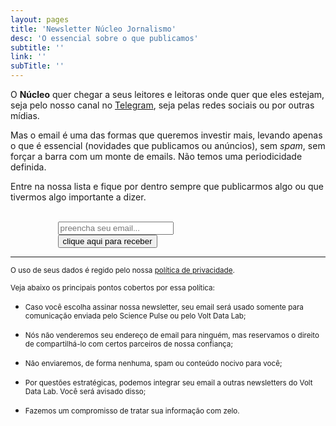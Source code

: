 ```yaml
---
layout: pages
title: 'Newsletter Núcleo Jornalismo'
desc: 'O essencial sobre o que publicamos'
subtitle: ''
link: ''
subTitle: ''
---
```


<style>
#newsletter_page{
  margin: 0 auto;
  width: 70%;
}
#newsletter_page label{
  font-size: 1em;
}
</style>

O **Núcleo** quer chegar a seus leitores e leitoras onde quer que eles estejam, seja pelo nosso canal no [Telegram](https://t.me/nucleojor), seja pelas redes sociais ou por outras mídias.

Mas o email é uma das formas que queremos investir mais, levando apenas o que é essencial (novidades que publicamos ou anúncios), sem _spam_, sem forçar a barra com um monte de emails. Não temos uma periodicidade definida.

Entre na nossa lista e fique por dentro sempre que publicarmos algo ou que tivermos algo importante a dizer.

<br>

<div id="newsletter_page">
  <form action="https://sendy.voltdata.info/subscribe" method="POST" accept-charset="utf-8">
  <div class="revue-form-group">
    <!--<label for="email">receba novidades por email</label> <br />-->
    <input style="max-width:100%" class="revue-form-field" type="email" name="email" id="email" placeholder="preencha seu email..." />
  </div>
  <div class="revue-form-actions">
    <input type="hidden" name="list" value="jylms3GrJ1UNELZxWdDKDg"/>
    <input type="hidden" name="subform" value="yes"/>
    <input type="submit" name="submit" id="submit" value="clique aqui para receber" style="max-width:100%"/>
  </div>
  </form>
</div>

<hr>

<small>O uso de seus dados é regido pelo nossa [política de privacidade](privacidade).</small>

<small>Veja abaixo os principais pontos cobertos por essa política:</small>

* <small>Caso você escolha assinar nossa newsletter, seu email será usado somente para comunicação enviada pelo Science Pulse ou pelo Volt Data Lab;</small>

* <small>Nós não venderemos seu endereço de email para ninguém, mas reservamos o direito de compartilhá-lo com certos parceiros de nossa confiança;</small>

* <small>Não enviaremos, de forma nenhuma, spam ou conteúdo nocivo para você;</small>

* <small>Por questões estratégicas, podemos integrar seu email a outras newsletters do Volt Data Lab. Você será avisado disso;</small>

* <small>Fazemos um compromisso de tratar sua informação com zelo.</small>
